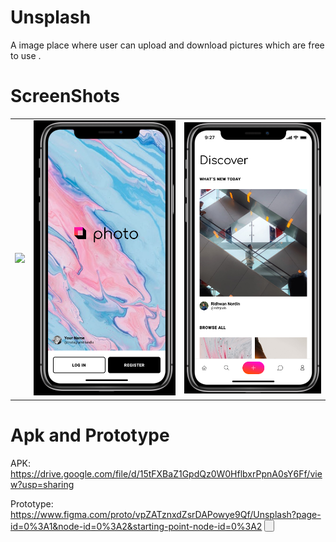 # Unsplash
 A image place where user can upload and download pictures which are free to use .
# ScreenShots
<table>
  <tr> 
   <td > <img src="https://github.com/manavnim/Unsplash/blob/dd704ba23a716f2d21907e4738e459a8402fa3f4/Unsplash.png"></td>
   <td> <img src="https://github.com/manavnim/Unsplash/blob/caa98b74f072fd5471e360ca203cc0587a1c75eb/sp1.png"></td>
  <td> <img src="https://github.com/manavnim/Unsplash/blob/caa98b74f072fd5471e360ca203cc0587a1c75eb/sp2.png"></td>
  </tr>
 </table>

 
# Apk and Prototype 
 APK: https://drive.google.com/file/d/15tFXBaZ1GpdQz0W0HflbxrPpnA0sY6Ff/view?usp=sharing 

 Prototype: https://www.figma.com/proto/vpZATznxdZsrDAPowye9Qf/Unsplash?page-id=0%3A1&node-id=0%3A2&starting-point-node-id=0%3A2
 <Button src='https://www.figma.com/proto/vpZATznxdZsrDAPowye9Qf/Unsplash?page-id=0%3A1&node-id=0%3A2&starting-point-node-id=0%3A2'>
